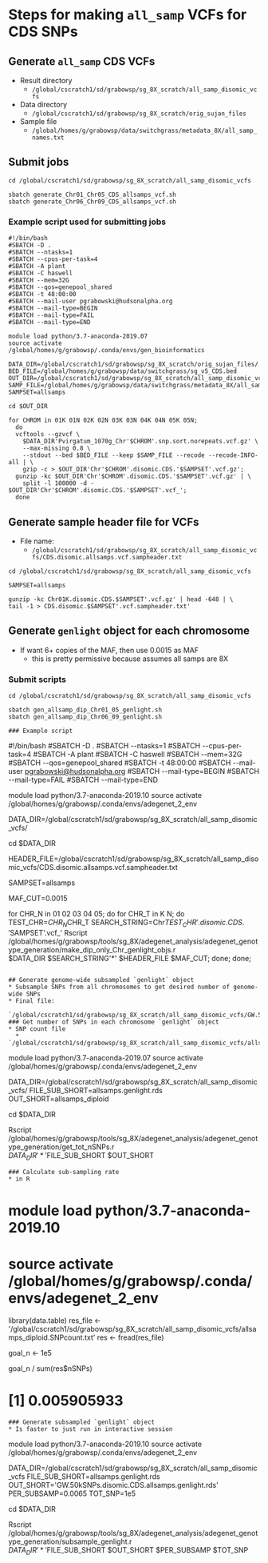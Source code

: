 # Steps for making `all_samp` VCFs for CDS SNPs

## Generate `all_samp` CDS VCFs
* Result directory
  * `/global/cscratch1/sd/grabowsp/sg_8X_scratch/all_samp_disomic_vcfs`
* Data directory
  * `/global/cscratch1/sd/grabowsp/sg_8X_scratch/orig_sujan_files`
* Sample file
  * `/global/homes/g/grabowsp/data/switchgrass/metadata_8X/all_samp_names.txt`

## Submit jobs
```
cd /global/cscratch1/sd/grabowsp/sg_8X_scratch/all_samp_disomic_vcfs

sbatch generate_Chr01_Chr05_CDS_allsamps_vcf.sh
sbatch generate_Chr06_Chr09_CDS_allsamps_vcf.sh

```
### Example script used for submitting jobs
```
#!/bin/bash
#SBATCH -D .
#SBATCH --ntasks=1
#SBATCH --cpus-per-task=4
#SBATCH -A plant
#SBATCH -C haswell
#SBATCH --mem=32G
#SBATCH --qos=genepool_shared
#SBATCH -t 48:00:00
#SBATCH --mail-user pgrabowski@hudsonalpha.org
#SBATCH --mail-type=BEGIN
#SBATCH --mail-type=FAIL
#SBATCH --mail-type=END

module load python/3.7-anaconda-2019.07
source activate /global/homes/g/grabowsp/.conda/envs/gen_bioinformatics

DATA_DIR=/global/cscratch1/sd/grabowsp/sg_8X_scratch/orig_sujan_files/
BED_FILE=/global/homes/g/grabowsp/data/switchgrass/sg_v5_CDS.bed
OUT_DIR=/global/cscratch1/sd/grabowsp/sg_8X_scratch/all_samp_disomic_vcfs/
SAMP_FILE=/global/homes/g/grabowsp/data/switchgrass/metadata_8X/all_samp_names.txt
SAMPSET=allsamps

cd $OUT_DIR

for CHROM in 01K 01N 02K 02N 03K 03N 04K 04N 05K 05N;
  do
  vcftools --gzvcf \
    $DATA_DIR'Pvirgatum_1070g_Chr'$CHROM'.snp.sort.norepeats.vcf.gz' \
    --max-missing 0.8 \
    --stdout --bed $BED_FILE --keep $SAMP_FILE --recode --recode-INFO-all | \
    gzip -c > $OUT_DIR'Chr'$CHROM'.disomic.CDS.'$SAMPSET'.vcf.gz';
  gunzip -kc $OUT_DIR'Chr'$CHROM'.disomic.CDS.'$SAMPSET'.vcf.gz' | \
    split -l 100000 -d - $OUT_DIR'Chr'$CHROM'.disomic.CDS.'$SAMPSET'.vcf_';  
  done

```

## Generate sample header file for VCFs
* File name:
  * `/global/cscratch1/sd/grabowsp/sg_8X_scratch/all_samp_disomic_vcfs/CDS.disomic.allsamps.vcf.sampheader.txt`
```
cd /global/cscratch1/sd/grabowsp/sg_8X_scratch/all_samp_disomic_vcfs
 
SAMPSET=allsamps

gunzip -kc Chr01K.disomic.CDS.$SAMPSET'.vcf.gz' | head -648 | \
tail -1 > CDS.disomic.$SAMPSET'.vcf.sampheader.txt'
```

## Generate `genlight` object for each chromosome
* If want 6+ copies of the MAF, then use 0.0015 as MAF
  * this is pretty permissive because assumes all samps are 8X
### Submit scripts
```
cd /global/cscratch1/sd/grabowsp/sg_8X_scratch/all_samp_disomic_vcfs

sbatch gen_allsamp_dip_Chr01_05_genlight.sh
sbatch gen_allsamp_dip_Chr06_09_genlight.sh

### Example script
```
#!/bin/bash
#SBATCH -D .
#SBATCH --ntasks=1
#SBATCH --cpus-per-task=4
#SBATCH -A plant
#SBATCH -C haswell
#SBATCH --mem=32G
#SBATCH --qos=genepool_shared
#SBATCH -t 48:00:00
#SBATCH --mail-user pgrabowski@hudsonalpha.org
#SBATCH --mail-type=BEGIN
#SBATCH --mail-type=FAIL
#SBATCH --mail-type=END

module load python/3.7-anaconda-2019.10
source activate /global/homes/g/grabowsp/.conda/envs/adegenet_2_env

DATA_DIR=/global/cscratch1/sd/grabowsp/sg_8X_scratch/all_samp_disomic_vcfs/

cd $DATA_DIR

HEADER_FILE=/global/cscratch1/sd/grabowsp/sg_8X_scratch/all_samp_disomic_vcfs/CDS.disomic.allsamps.vcf.sampheader.txt

SAMPSET=allsamps

MAF_CUT=0.0015

for CHR_N in 01 02 03 04 05;
  do
  for CHR_T in K N;
    do
    TEST_CHR=$CHR_N$CHR_T
    SEARCH_STRING=Chr$TEST_CHR'.disomic.CDS.'$SAMPSET'.vcf_'
    Rscript /global/homes/g/grabowsp/tools/sg_8X/adegenet_analysis/adegenet_genotype_generation/make_dip_only_Chr_genlight_objs.r \
    $DATA_DIR $SEARCH_STRING'*' $HEADER_FILE $MAF_CUT;
    done;
  done;

```

## Generate genome-wide subsampled `genlight` object 
* Subsample SNPs from all chromosomes to get desired number of genome-wide SNPs
* Final file:
  `/global/cscratch1/sd/grabowsp/sg_8X_scratch/all_samp_disomic_vcfs/GW.50kSNPs.disomic.CDS.allsamps.genlight.rds`
### Get number of SNPs in each chromosome `genlight` object
* SNP count file
  * `/global/cscratch1/sd/grabowsp/sg_8X_scratch/all_samp_disomic_vcfs/allsamps_diploid.SNPcount.txt`
```
module load python/3.7-anaconda-2019.07
source activate /global/homes/g/grabowsp/.conda/envs/adegenet_2_env

DATA_DIR=/global/cscratch1/sd/grabowsp/sg_8X_scratch/all_samp_disomic_vcfs/
FILE_SUB_SHORT=allsamps.genlight.rds
OUT_SHORT=allsamps_diploid

cd $DATA_DIR

Rscript /global/homes/g/grabowsp/tools/sg_8X/adegenet_analysis/adegenet_genotype_generation/get_tot_nSNPs.r \
$DATA_DIR '*'$FILE_SUB_SHORT $OUT_SHORT
```
### Calculate sub-sampling rate
* in R
```
# module load python/3.7-anaconda-2019.10
# source activate /global/homes/g/grabowsp/.conda/envs/adegenet_2_env

library(data.table)
res_file <- '/global/cscratch1/sd/grabowsp/sg_8X_scratch/all_samp_disomic_vcfs/allsamps_diploid.SNPcount.txt'
res <- fread(res_file)

goal_n <- 1e5

goal_n / sum(res$nSNPs)
# [1] 0.005905933
```
### Generate subsampled `genlight` object
* Is faster to just run in interactive session
```
module load python/3.7-anaconda-2019.10
source activate /global/homes/g/grabowsp/.conda/envs/adegenet_2_env

DATA_DIR=/global/cscratch1/sd/grabowsp/sg_8X_scratch/all_samp_disomic_vcfs
FILE_SUB_SHORT=allsamps.genlight.rds
OUT_SHORT='GW.50kSNPs.disomic.CDS.allsamps.genlight.rds'
PER_SUBSAMP=0.0065
TOT_SNP=1e5

cd $DATA_DIR

Rscript /global/homes/g/grabowsp/tools/sg_8X/adegenet_analysis/adegenet_genotype_generation/subsample_genlight.r \
$DATA_DIR '*'$FILE_SUB_SHORT $OUT_SHORT $PER_SUBSAMP $TOT_SNP
```






